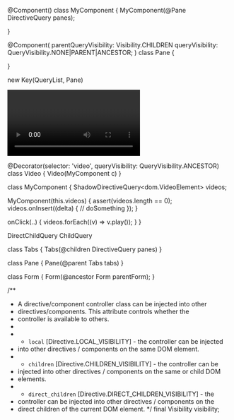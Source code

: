 

@Component()
class MyComponent {
  MyComponent(@Pane DirectiveQuery<Pane> panes);

}

@Component(
  parentQueryVisibility: Visibility.CHILDREN
  queryVisibility: QueryVisibility.NONE|PARENT|ANCESTOR;
)
class Pane {

}


new Key(QueryList, Pane)


<div>
  <video></video>
</div>

@Decorator(selector: 'video', queryVisibility: QueryVisibility.ANCESTOR)
class Video {
  Video(MyComponent c)
}

class MyComponent {
  ShadowDirectiveQuery<dom.VideoElement> videos;
  
  MyComponent(this.videos) {
    assert(videos.length == 0);
    videos.onInsert((delta) {
      // doSomething
    });
  }
  
  onClick(..) {
    videos.forEach((v) => v.play());
  }
}


DirectChildQuery<Pane>
ChildQuery<Pane>


class Tabs {
  Tabs(@children DirectiveQuery<Pane> panes)
}


class Pane {
  Pane(@parent Tabs tabs)
}

class Form {
  Form(@ancestor Form parentForm);
}



  /**
   * A directive/component controller class can be injected into other
   * directives/components. This attribute controls whether the
   * controller is available to others.
   *
   * * `local` [Directive.LOCAL_VISIBILITY] - the controller can be injected
   *   into other directives / components on the same DOM element.
   * * `children` [Directive.CHILDREN_VISIBILITY] - the controller can be
   *   injected into other directives / components on the same or child DOM
   *   elements.
   * * `direct_children` [Directive.DIRECT_CHILDREN_VISIBILITY] - the
   *   controller can be injected into other directives / components on the
   *   direct children of the current DOM element.
   */
  final Visibility visibility;
  